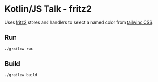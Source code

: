 # Kotlin/JS Talk - fritz2

Uses [fritz2](https://www.fritz2.dev/) stores and handlers to select a named color from [tailwind CSS](https://tailwindcss.com/).  

## Run

```shell
./gradlew run
```

## Build

```shell
./gradlew build
```
